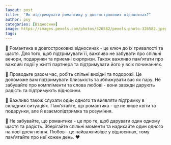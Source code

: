 ```yaml
---
layout: post
title:  "Як підтримувати романтику у довгострокових відносинах?"
author: psy
categories: [Відносини]
image: https://images.pexels.com/photos/326582/pexels-photo-326582.jpeg?auto=compress&cs=tinysrgb&fit=crop&h=627&w=1200
tags: 
---
```


💑 Романтика в довгострокових відносинах - це ключ до їх тривалості та щастя. Для того, щоб підтримувати її, важливо не забувати про спільні вечори, подарунки та приємні сюрпризи. Також важливо пам'ятати про важливі події у житті партнера та підтримувати його у всіх починаннях.

🌹 Проводьте разом час, робіть спільні вихідні та подорожі. Це допоможе вам підтримувати близькість та зближувати вас як пару. Не забувайте про компліменти та слова любові - вони завжди дарують радість та підтримують відносини.

💖 Важливо також слухати один одного та виявляти підтримку в складних ситуаціях. Пам'ятайте, що романтика - це не лише квіти та подарунки, але й взаємопідтримка та розуміння.

🌟 Не забувайте, що романтика - це про те, щоб дарувати один одному щастя та радість. Зберігайте спільні моменти та надихайте один одного на нові досягнення. Любов - це найважливіше у відносинах, тому пам'ятайте про неї кожен день. ❤️


